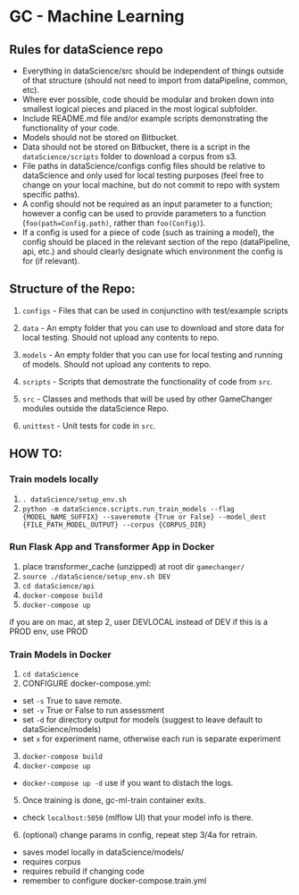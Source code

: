 # GC - Machine Learning

## Rules for dataScience repo

- Everything in dataScience/src should be independent of things outside of that structure (should not need to import from dataPipeline, common, etc).
- Where ever possible, code should be modular and broken down into smallest logical pieces and placed in the most logical subfolder.
- Include README.md file and/or example scripts demonstrating the functionality of your code.
- Models should not be stored on Bitbucket.
- Data should not be stored on Bitbucket, there is a script in the `dataScience/scripts` folder to download a corpus from s3.
- File paths in dataScience/configs config files should be relative to dataScience and only used for local testing purposes (feel free to change on your local machine, but do not commit to repo with system specific paths).
- A config should not be required as an input parameter to a function; however a config can be used to provide parameters to a function (`foo(path=Config.path)`, rather than `foo(Config)`).
- If a config is used for a piece of code (such as training a model), the config should be placed in the relevant section of the repo (dataPipeline, api, etc.) and should clearly designate which environment the config is for (if relevant).

## Structure of the Repo:

1. `configs` - Files that can be used in conjunctino with test/example scripts

2. `data` - An empty folder that you can use to download and store data for local testing.  Should not upload any contents to repo.

3. `models` - An empty folder that you can use for local testing and running of models.  Should not upload any contents to repo.

4. `scripts` - Scripts that demostrate the functionality of code from `src`.

5. `src` - Classes and methods that will be used by other GameChanger modules outside the dataScience Repo.

6. `unittest` - Unit tests for code in `src`.


## HOW TO:
### Train models locally
1. `. dataScience/setup_env.sh`
2. `python -m dataScience.scripts.run_train_models --flag {MODEL_NAME_SUFFIX} --saveremote {True or False} --model_dest {FILE_PATH_MODEL_OUTPUT} --corpus {CORPUS_DIR}`

### Run Flask App and Transformer App in Docker
1. place transformer_cache (unzipped) at root dir `gamechanger/`
2. `source ./dataScience/setup_env.sh DEV`
3. `cd dataScience/api`
4. `docker-compose build`
5. `docker-compose up`

if you are on mac, at step 2, user DEVLOCAL instead of DEV
if this is a PROD env, use PROD

### Train Models in Docker
1. `cd dataScience`
2. CONFIGURE docker-compose.yml:
  + set `-s` True to save remote.
  + set `-v` True or False to run assessment
  + set `-d` for directory output for models (suggest to  leave default to dataScience/models) 
  + set `x` for experiment name, otherwise each run is separate experiment
3. `docker-compose build`
4. `docker-compose up` 
  + `docker-compose up -d` use if you want to distach the logs.
5. Once training is done, gc-ml-train container exits.
  + check `localhost:5050` (mlflow UI) that your model info is there.
6. (optional) change params in config, repeat step 3/4a for retrain.

- saves model locally in dataScience/models/
- requires corpus
- requires rebuild if changing code
- remember to configure docker-compose.train.yml

